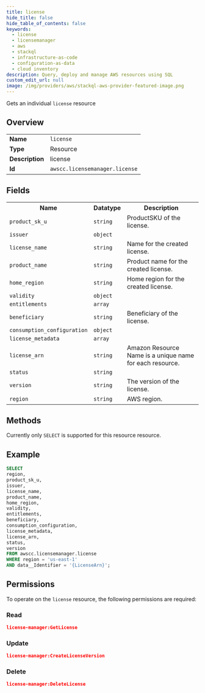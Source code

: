```yaml
---
title: license
hide_title: false
hide_table_of_contents: false
keywords:
  - license
  - licensemanager
  - aws
  - stackql
  - infrastructure-as-code
  - configuration-as-data
  - cloud inventory
description: Query, deploy and manage AWS resources using SQL
custom_edit_url: null
image: /img/providers/aws/stackql-aws-provider-featured-image.png
---
```

Gets an individual <code>license</code> resource

## Overview
<table><tbody>
<tr><td><b>Name</b></td><td><code>license</code></td></tr>
<tr><td><b>Type</b></td><td>Resource</td></tr>
<tr><td><b>Description</b></td><td>license</td></tr>
<tr><td><b>Id</b></td><td><code>awscc.licensemanager.license</code></td></tr>
</tbody></table>

## Fields
<table><tbody>
<tr><th>Name</th><th>Datatype</th><th>Description</th></tr>
<tr><td><code>product_sk_u</code></td><td><code>string</code></td><td>ProductSKU of the license.</td></tr>
<tr><td><code>issuer</code></td><td><code>object</code></td><td></td></tr>
<tr><td><code>license_name</code></td><td><code>string</code></td><td>Name for the created license.</td></tr>
<tr><td><code>product_name</code></td><td><code>string</code></td><td>Product name for the created license.</td></tr>
<tr><td><code>home_region</code></td><td><code>string</code></td><td>Home region for the created license.</td></tr>
<tr><td><code>validity</code></td><td><code>object</code></td><td></td></tr>
<tr><td><code>entitlements</code></td><td><code>array</code></td><td></td></tr>
<tr><td><code>beneficiary</code></td><td><code>string</code></td><td>Beneficiary of the license.</td></tr>
<tr><td><code>consumption_configuration</code></td><td><code>object</code></td><td></td></tr>
<tr><td><code>license_metadata</code></td><td><code>array</code></td><td></td></tr>
<tr><td><code>license_arn</code></td><td><code>string</code></td><td>Amazon Resource Name is a unique name for each resource.</td></tr>
<tr><td><code>status</code></td><td><code>string</code></td><td></td></tr>
<tr><td><code>version</code></td><td><code>string</code></td><td>The version of the license.</td></tr>
<tr><td><code>region</code></td><td><code>string</code></td><td>AWS region.</td></tr>

</tbody></table>

## Methods
Currently only <code>SELECT</code> is supported for this resource resource.

## Example
```sql
SELECT
region,
product_sk_u,
issuer,
license_name,
product_name,
home_region,
validity,
entitlements,
beneficiary,
consumption_configuration,
license_metadata,
license_arn,
status,
version
FROM awscc.licensemanager.license
WHERE region = 'us-east-1'
AND data__Identifier = '{LicenseArn}';
```

## Permissions

To operate on the <code>license</code> resource, the following permissions are required:

### Read
```json
license-manager:GetLicense
```

### Update
```json
license-manager:CreateLicenseVersion
```

### Delete
```json
license-manager:DeleteLicense
```

